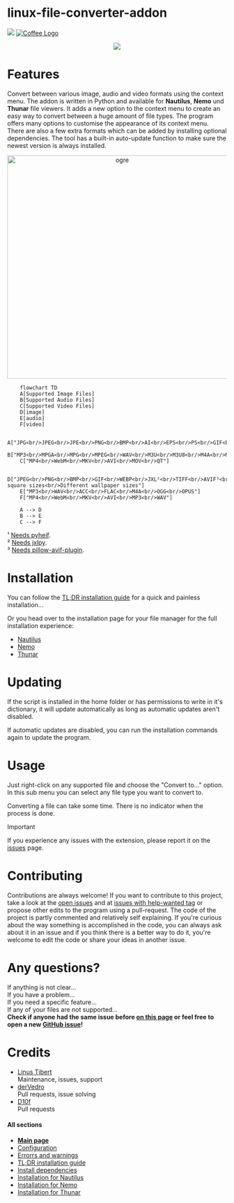 
# linux-file-converter-addon
[![](https://img.shields.io/endpoint?style=for-the-badge&url=https%3A%2F%2Flichcorals.netlify.app%2Fgnome_look.json)](https://www.gnome-look.org/s/Gnome/p/1965601)
[![Coffee Logo](https://img.shields.io/badge/-Buy%20me%20a%20coffee-FFDD00?style=for-the-badge&logo=buymeacoffee&logoColor=black)](https://www.coff.ee/lichcorals)

<p align="center">
  <img src="https://github.com/user-attachments/assets/e378456d-ec77-40b7-a83d-a2551abddc31">
</p>

# Features
Convert between various image, audio and video formats using the context menu. The addon is written in Python and available for **Nautilus**, **Nemo** und **Thunar** file viewers. It adds a new option to the context menu to create an easy way to convert between a huge amount of file types.
The program offers many options to customise the appearance of its context menu. There are also a few extra formats which can be added by installing optional dependencies.
The tool has a built-in auto-update function to make sure the newest version is always installed.
<br/>
<p align="center">
    <img height="512px" alt="ogre" src="https://github.com/user-attachments/assets/102ec8e2-8040-49f5-8c41-879f4fdbb84c" />
</p>

```mermaid
    flowchart TD
    A[Supported Image Files]
    B[Supported Audio Files]
    C[Supported Video Files]
    D[image]
    E[audio]
    F[video]

    A["JPG<br/>JPEG<br/>JPE<br/>PNG<br/>BMP<br/>AI<br/>EPS<br/>PS<br/>GIF<br/>ICO<br/>PCX<br/>PPM<br/>TIFF<br/>TIF<br/>XBM<br/>FLI<br/>FPX<br/>BIN<br/>WMF<br/>XPM<br/>WEBP<br/>AVIF¹<br/>HEIC¹<br/>JXL²"]
    B["MP3<br/>MPGA<br/>MPG<br/>MPEG<br/>WAV<br/>M3U<br/>M3U8<br/>M4A<br/>MKA<br/>AAC<br/>3GP<br/>3G2<br/>OGG<br/>OPUS"]
    C["MP4<br/>WebM<br/>MKV<br/>AVI<br/>MOV<br/>QT"]

    D["JPEG<br/>PNG<br/>BMP<br/>GIF<br/>WEBP<br/>JXL²<br/>TIFF<br/>AVIF³<br/>Different square sizes<br/>Different wallpaper sizes"]
    E["MP3<br/>WAV<br/>ACC<br/>FLAC<br/>M4A<br/>OGG<br/>OPUS"]
    F["MP4<br/>WebM<br/>MKV<br/>AVI<br/>MP3<br/>WAV"]

    A --> D
    B --> E
    C --> F
```
¹ [Needs pyheif](https://github.com/Lich-Corals/linux-file-converter-addon/blob/main/markdown/install-dependencies.md#pyheif-heic-avif).
<br/>² [Needs jxlpy](https://github.com/Lich-Corals/linux-file-converter-addon/blob/main/markdown/install-dependencies.md#jxlpy-jxl).
<br/>³ [Needs pillow-avif-plugin](https://github.com/Lich-Corals/linux-file-converter-addon/blob/main/markdown/install-dependencies.md#pillow-avif-plugin-to-avif).

# Installation
You can follow the [TL;DR installation guide](https://github.com/Lich-Corals/linux-file-converter-addon/blob/main/markdown/tldr-installation.md) for a quick and painless installation...

Or you head over to the installation page for your file manager for the full installation experience:
- [Nautilus](https://github.com/Lich-Corals/linux-file-converter-addon/blob/main/markdown/install-nautilus.md)
- [Nemo](https://github.com/Lich-Corals/linux-file-converter-addon/blob/main/markdown/install-nemo.md)
- [Thunar](https://github.com/Lich-Corals/linux-file-converter-addon/blob/main/markdown/install-thunar.md)

# Updating
If the script is installed in the home folder or has permissions to write in it's dictionary, it will update automatically as long as automatic updates aren't disabled.

If automatic updates are disabled, you can run the installation commands again to update the program.
# Usage

Just right-click on any supported file and choose the "Convert to..." option. In this sub menu you can select any file type you want to convert to.

Converting a file can take some time. There is no indicator when the process is done.

> [!IMPORTANT]  
> If you experience any issues with the extension, please report it on the [issues](https://github.com/Lich-Corals/linux-file-converter-addon/issues) page.

# Contributing
Contributions are always welcome!
If you want to contribute to this project, take a look at the [open issues](https://github.com/Lich-Corals/linux-file-converter-addon/issues?q=is%3Aissue%20state%3Aopen%20) and at [issues with help-wanted tag](https://github.com/Lich-Corals/linux-file-converter-addon/issues?q=is%3Aissue%20state%3Aopen%20label%3A%22help%20wanted%22) or propose other edits to the program using a pull-request.
The code of the project is partly commented and relatively self explaining. If you're curious about the way something is accomplished in the code, you can always ask about it in an issue and if you think there is a better way to do it, you're welcome to edit the code or share your ideas in another issue.

# Any questions?
If anything is not clear...
<br/>If you have a problem...
<br/>If you need a specific feature...
<br/>If any of your files are not supported...
<br/><b>Check if anyone had the same issue before [on this page](https://github.com/Lich-Corals/linux-file-converter-addon/issues?q=) or feel free to open a new [GitHub issue](https://github.com/Lich-Corals/linux-file-converter-addon/issues/new/choose)!</b>

# Credits
- [Linus Tibert](https://github.com/Lich-Corals)
  <br>Maintenance, issues, support
- [derVedro](https://github.com/derVedro)
  <br>Pull requests, issue solving
- [D10f](https://github.com/D10f)
  <br>Pull requests

#### All sections
- __[Main page](https://github.com/Lich-Corals/linux-file-converter-addon/blob/main/README.md)__
- [Configuration](https://github.com/Lich-Corals/linux-file-converter-addon/blob/main/markdown/configuration.md)
- [Errorrs and warnings](https://github.com/Lich-Corals/linux-file-converter-addon/blob/main/markdown/errors-and-warnings.md)
- [TL;DR installation guide](https://github.com/Lich-Corals/linux-file-converter-addon/blob/main/markdown/tldr-installation.md)
- [Install dependencies](https://github.com/Lich-Corals/linux-file-converter-addon/blob/main/markdown/install-dependencies.md)
- [Installation for Nautilus](https://github.com/Lich-Corals/linux-file-converter-addon/blob/main/markdown/install-nautilus.md)
- [Installation for Nemo](https://github.com/Lich-Corals/linux-file-converter-addon/blob/main/markdown/install-nemo.md)
- [Installation for Thunar](https://github.com/Lich-Corals/linux-file-converter-addon/blob/main/markdown/install-thunar.md)
